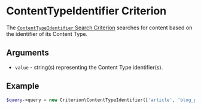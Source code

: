 # ContentTypeIdentifier Criterion

The [`ContentTypeIdentifier` Search Criterion](https://github.com/ezsystems/ezpublish-kernel/blob/v8.0.0-beta3/eZ/Publish/API/Repository/Values/Content/Query/Criterion/ContentTypeIdentifier.php)
searches for content based on the identifier of its Content Type.

## Arguments

- `value` - string(s) representing the Content Type identifier(s).

## Example

``` php
$query->query = new Criterion\ContentTypeIdentifier(['article', 'blog_post']);
```
